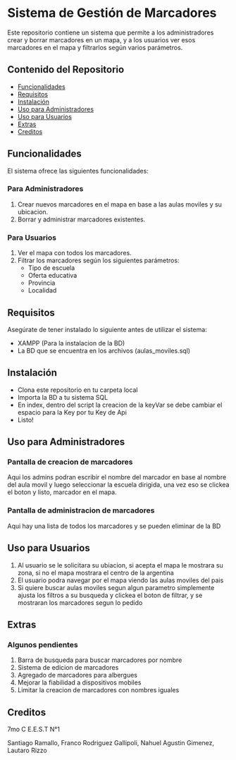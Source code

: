 # Sistema de Gestión de Marcadores

Este repositorio contiene un sistema que permite a los administradores crear y borrar marcadores en un mapa, y a los usuarios ver esos marcadores en el mapa y filtrarlos según varios parámetros.

## Contenido del Repositorio

- [Funcionalidades](#funcionalidades)
- [Requisitos](#requisitos)
- [Instalación](#instalación)
- [Uso para Administradores](#uso-para-administradores)
- [Uso para Usuarios](#uso-para-usuarios)
- [Extras](#Extras)
- [Creditos](#Creditos)
 
## Funcionalidades

El sistema ofrece las siguientes funcionalidades:

### Para Administradores

1. Crear nuevos marcadores en el mapa en base a las aulas moviles y su ubicacion.
2. Borrar y administrar marcadores existentes.

### Para Usuarios

1. Ver el mapa con todos los marcadores.
2. Filtrar los marcadores según los siguientes parámetros:
   - Tipo de escuela
   - Oferta educativa
   - Provincia
   - Localidad

## Requisitos

Asegúrate de tener instalado lo siguiente antes de utilizar el sistema:

- XAMPP (Para la instalacion de la BD)
- La BD que se encuentra en los archivos (aulas_moviles.sql)

## Instalación

- Clona este repositorio en tu carpeta local
- Importa la BD a tu sistema SQL
- En index, dentro del script la creacion de la keyVar se debe cambiar el espacio para la Key por tu Key de Api
- Listo!

## Uso para Administradores

### Pantalla de creacion de marcadores

Aqui los admins podran escribir el nombre del marcador en base al nombre del aula movil y luego seleccionar la escuela dirigida, una vez eso se clickea el boton y listo, marcador en el mapa.

### Pantalla de administracion de marcadores

Aqui hay una lista de todos los marcadores y se pueden eliminar de la BD

## Uso para Usuarios

1. Al usuario se le solicitara su ubiacion, si acepta el mapa le mostrara su zona, si no el mapa mostrara el centro de la argentina
2. El usuario podra navegar por el mapa viendo las aulas moviles del pais
3. Si quiere buscar aulas moviles segun algun parametro simplemente ajusta los filtros a su busqueda y clickea el boton de filtrar, y se mostraran los marcadores segun lo pedido

## Extras

### Algunos pendientes

1. Barra de busqueda para buscar marcadores por nombre
2. Sistema de edicion de marcadores
3. Agregado de marcadores para albergues
4. Mejorar la fiabilidad a dispositivos mobiles
5. Limitar la creacion de marcadores con nombres iguales

## Creditos

7mo C E.E.S.T N°1

Santiago Ramallo, Franco Rodriguez Gallipoli, Nahuel Agustin Gimenez, Lautaro Rizzo
